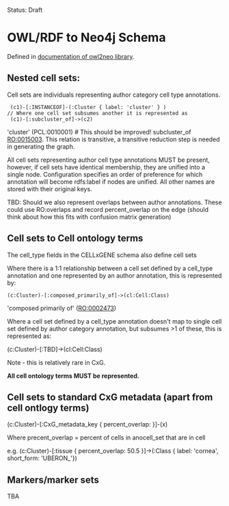 Status: Draft

# OWL/RDF to Neo4j Schema

Defined in [documentation of owl2neo library](https://github.com/OBASKTools/neo4j2owl?tab=readme-ov-file#entities).

## Nested cell sets:

Cell sets are individuals representing author category cell type annotations.

```cypher
 (c1)-[:INSTANCEOF]-(:Cluster { label: 'cluster' } )
// Where one cell set subsumes another it is represented as
 (c1)-[:subcluster_of]->(c2) 
```

'cluster' (PCL:0010001) # This should be improved!
subcluster_of [RO:0015003](https://www.ebi.ac.uk/ols4/ontologies/ro/properties/http%253A%252F%252Fpurl.obolibrary.org%252Fobo%252FRO_0015003).  This relation is transitive, a transitive reduction step is needed in generating the graph.

All cell sets representing author cell type annotations MUST be present, however, if cell sets have identical membership, they are unified into a single node. Configuration specifies an order of preference for which annotation will become rdfs:label if nodes are unified.  All other names are stored with their original keys.

TBD: Should we also represent overlaps between author annotations.  These could use RO:overlaps and record percent_overlap on the edge (should think about how this fits with confusion matrix generation)
 
## Cell sets to Cell ontology terms

The cell_type fields in the CELLxGENE schema also define cell sets 

Where there is a 1:1 relationship between a cell set defined by a cell_type annotation and one represented by an author annotation, this is represented by:

```cypher
(c:Cluster)-[:composed_primarily_of]->(cl:Cell:Class) 
```

'composed primarily of' ([RO:0002473](https://www.ebi.ac.uk/ols4/ontologies/ro/properties/http%253A%252F%252Fpurl.obolibrary.org%252Fobo%252FRO_0002473))

Where a cell set defined by a cell_type annotation doesn't map to single cell set defined by author category annotation, but subsumes >1 of these, this is represented as:

(c:Cluster)-[:TBD]->(cl:Cell:Class)

Note - this is relatively rare in CxG.

**All cell ontology terms MUST be represented.** 

## Cell sets to standard CxG metadata (apart from cell ontlogy terms)

(c:Cluster)-[:CxG_metadata_key { percent_overlap: <float> }]-(x)

Where precent_overlap = percent of cells in anocell_set that are in cell

e.g. 
(c:Cluster)-[:tissue { percent_overlap: 50.5 }]->(:Class { label: 'cornea', short_form: 'UBERON_'})

## Markers/marker sets

TBA



